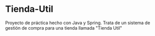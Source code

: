 # Tienda-Util
Proyecto de práctica hecho con Java y Spring. Trata de un sistema de gestión de compra para una tienda llamada "Tienda Util"
